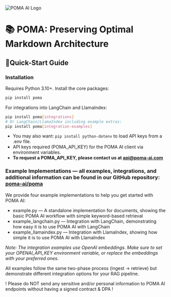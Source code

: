 ![POMA AI Logo](https://raw.githubusercontent.com/poma-ai/.github/main/assets/POMA_AI_Logo_Pink.svg)
# 📚 POMA: Preserving Optimal Markdown Architecture

## 🚀Quick-Start Guide

### Installation

Requires Python 3.10+. Install the core packages:
```bash
pip install poma
```

For integrations into LangChain and LlamaIndex:
```bash
pip install poma[integrations]
# Or LangChain/LlamaIndex including example extras:
pip install poma[integration-examples]
```


- You may also want: `pip install python-dotenv` to load API keys from a .env file.
- API keys required (POMA_API_KEY) for the POMA AI client via environment variables.
- **To request a POMA_API_KEY, please contact us at api@poma-ai.com**


### Example Implementations — all examples, integrations, and additional information can be found in our GitHub repository: [poma-ai/poma](https://github.com/poma-ai/)

We provide four example implementations to help you get started with POMA AI:
- example.py — A standalone implementation for documents, showing the basic POMA AI workflow with simple keyword-based retrieval
- example_langchain.py — Integration with LangChain, demonstrating how easy it is to use POMA AI with LangChain
- example_llamaindex.py — Integration with LlamaIndex, showing how simple it is to use POMA AI with LlamaIndex

*Note: The integration examples use OpenAI embeddings. Make sure to set your OPENAI_API_KEY environment variable, or replace the embeddings with your preferred ones.*


All examples follow the same two-phase process (ingest → retrieve) but demonstrate different integration options for your RAG pipeline.

! Please do NOT send any sensitive and/or personal information to POMA AI endpoints without having a signed contract & DPA !
